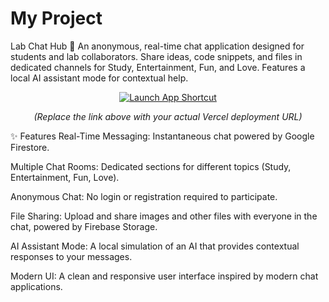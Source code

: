 # My Project

Lab Chat Hub 💬
An anonymous, real-time chat application designed for students and lab collaborators. Share ideas, code snippets, and files in dedicated channels for Study, Entertainment, Fun, and Love. Features a local AI assistant mode for contextual help.

<p align="center">
<a href="https://YOUR_VERCEL_DEPLOYMENT_URL_HERE" target="_blank">
<img src="https://img.shields.io/badge/Launch-App%20Shortcut-blue?style=for-the-badge&logo=vercel" alt="Launch App Shortcut">
</a>
</p>

<p align="center">
<em>(Replace the link above with your actual Vercel deployment URL)</em>
</p>

✨ Features
Real-Time Messaging: Instantaneous chat powered by Google Firestore.

Multiple Chat Rooms: Dedicated sections for different topics (Study, Entertainment, Fun, Love).

Anonymous Chat: No login or registration required to participate.

File Sharing: Upload and share images and other files with everyone in the chat, powered by Firebase Storage.

AI Assistant Mode: A local simulation of an AI that provides contextual responses to your messages.

Modern UI: A clean and responsive user interface inspired by modern chat applications.

